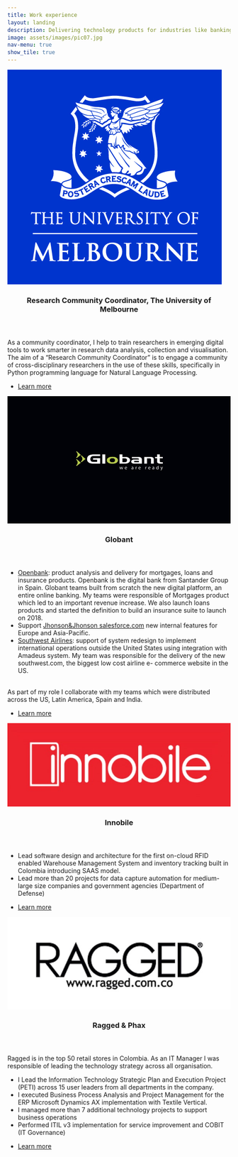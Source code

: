 ```yaml
---
title: Work experience
layout: landing
description: Delivering technology products for industries like banking, manufacturing, healthcare, retail and consulting.
image: assets/images/pic07.jpg
nav-menu: true
show_tile: true
---
```


<!-- Main -->
<div id="main">

<!-- One -->
<!-- 
<section id="one">
	<div class="inner">
		<header class="major">
			<h2>The University of Melbourne</h2>
			<a href="" class="button icon fa-github">github</a>
		</header>
		<p></p>
	</div>
</section>
-->

<!-- Two -->
<section id="two" class="spotlights">
    <section>
		<a href="https://research.unimelb.edu.au/infrastructure/research-platform-services" class="image">
			<img src="assets/images/unimelb.jpg" alt="Unimelb" data-position="top center" />
		</a>
		<div class="content">
			<div class="inner">
				<header class="major">
					<h3><b>Research Community Coordinator</b>, The University of Melbourne</h3>
				</header>
				<p>As a community coordinator, I help to train researchers in emerging digital tools to work smarter in research data analysis, collection and visualisation. The aim of a “Research Community Coordinator” is to engage a community of cross-disciplinary researchers in the use of these skills, specifically in Python programming language for Natural Language Processing.</p>
				<ul class="actions">
                    <a href="https://www.linkedin.com/in/danielgil1/" class="button icon fa fa-linkedin-square"></a>
                    <a href="https://github.com/danielfelipegil/Introduction-to-NLTK" class="button icon fa-github"></a>
					<li><a href="https://research.unimelb.edu.au/infrastructure/research-platform-services/training/nltk" class="button">Learn more</a></li>
				</ul>
			</div>
		</div>
	</section>
	<section>
		<a href="https://www.globant.com" class="image">
			<img src="assets/images/globant.jpg" alt="Globant" data-position="center center" />
		</a>
		<div class="content">
			<div class="inner">
				<header class="major">
					<h3>Globant</h3>
				</header>
				<p>
                <ul>
                <li><a href="https://www.openbank.es/en" >Openbank</a>: product analysis and delivery for mortgages, loans and insurance products.
                Openbank is the digital bank from Santander Group in Spain. Globant teams built from scratch the new digital platform, an entire online banking. My teams were responsible of Mortgages product which led to an important revenue increase. We also launch loans products and started the definition to build an insurance suite to launch on 2018.</li>
                <li>Support <a href="https://www.salesforce.com/au/?ir=1" >Jhonson&Jhonson salesforce.com</a> new internal features for Europe and Asia-Pacific.</li>
                <li><a href="https://www.southwest.com" >Southwest Airlines</a>: support of system redesign to implement international operations outside the United States using integration with Amadeus system. My team was responsible for the delivery of the new southwest.com, the biggest low cost airline e- commerce website in the US.</li>
                </ul>
                <br/>
                As part of my role I collaborate with my teams which were distributed across the US, Latin America, Spain and India.
                </p>
				<ul class="actions">
                    <a href="https://www.linkedin.com/in/danielgil1/" class="button icon fa fa-linkedin-square"></a>
					<li><a href="https://www.globant.com" class="button">Learn more</a></li>
				</ul>
			</div>
		</div>
	</section>
	<section>
		<a href="http://innobile.com" class="image">
			<img src="assets/images/innobile.jpg" alt="Innobile" data-position="top center" />
		</a>
		<div class="content">
			<div class="inner">
				<header class="major">
					<h3>Innobile</h3>
				</header>
				<p>
                <ul>
                <li>Lead software design and architecture for the first on-cloud RFID enabled Warehouse Management System and inventory tracking built in Colombia introducing SAAS model.</li>
                <li>Lead more than 20 projects for data capture automation for medium-large size companies and government agencies (Department of Defense)</li>
                </ul>
                </p>
				<ul class="actions">
                    <a href="https://www.linkedin.com/in/danielgil1/" class="button icon fa fa-linkedin-square"></a>
					<li><a href="http://innobile.com" class="button">Learn more</a></li>
				</ul>
			</div>
		</div>
	</section>
	<section>
		<a href="http://www.ragged.com.co" class="image">
			<img src="assets/images/ragged.jpg" alt="Ragged" data-position="25% 25%" />
		</a>
		<div class="content">
			<div class="inner">
				<header class="major">
					<h3>Ragged & Phax</h3>
				</header>
				<p>
                Ragged is in the top 50 retail stores in Colombia. As an IT Manager I was responsible of leading the technology strategy across all organisation.
                <br/>
                <ul>
                <li>I Lead the Information Technology Strategic Plan and Execution Project (PETI) across 15 user leaders from all departments in the company.</li>
                <li>I executed Business Process Analysis and Project Management for the ERP Microsoft Dynamics AX implementation with Textile Vertical.</li>
                <li>I managed more than 7 additional technology projects to support business operations</li>
                <li>Performed ITIL v3 implementation for service improvement and COBIT (IT Governance)</li>
                </ul>
                </p>
				<ul class="actions">
                    <a href="https://www.linkedin.com/in/danielgil1/" class="button icon fa fa-linkedin-square"></a>
					<li><a href="http://www.ragged.com.co" class="button">Learn more</a></li>
				</ul>
			</div>
		</div>
	</section>
</section>

<!-- Three -->
<!--
<section id="three">
	<div class="inner">
		<header class="major">
			<h2>Massa libero</h2>
		</header>
		<p>Nullam et orci eu lorem consequat tincidunt vivamus et sagittis libero. Mauris aliquet magna magna sed nunc rhoncus pharetra. Pellentesque condimentum sem. In efficitur ligula tate urna. Maecenas laoreet massa vel lacinia pellentesque lorem ipsum dolor. Nullam et orci eu lorem consequat tincidunt. Vivamus et sagittis libero. Mauris aliquet magna magna sed nunc rhoncus amet pharetra et feugiat tempus.</p>
		<ul class="actions">
			<li><a href="generic.html" class="button next">Get Started</a></li>
		</ul>
	</div>
</section>
-->
</div>
